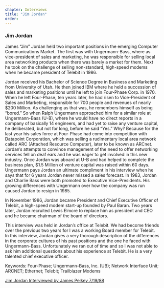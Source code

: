 ```yaml
---
chapter: Interviews
title: "Jim Jordan"
order: 
---
```


### Jim Jordan

James “Jim” Jordan held two important positions in the emerging Computer Communications Market. The first was with Ungermann-Bass, where as vice-president of sales and marketing, he was responsible for selling local area networking products when there was barely a market for them. Next he took on the challenge of selling non-standard, high-speed modems when he became president of Telebit in 1986.

Jordan received his Bachelor of Science Degree in Business and Marketing from University of Utah. He then joined IBM where he held a succession of sales and marketing positions until he left to join Four-Phase Corp. in 1970. When he left Four-Phase, ten years later, he had risen to Vice-President of Sales and Marketing, responsible for 700 people and revenues of nearly $200 Million. As challenging as that was, he remembers himself as being “bored.” So when Ralph Ungermann approached him for a similar role at Ungermann-Bass (U-B), where he would have no direct reports in a company of basically 14 engineers, and had yet to raise any venture capital, he deliberated, but not for long, before he said “Yes.” Why? Because for the last year his sales force at Four-Phase had come into competition with Datapoint Corporation, which was selling a rudimentary local area network called ARC (Attached Resource Computer), later to be known as ARCnet. Jordan’s attempts to convince management of the need to offer networking services fell on deaf ears and he was eager to get involved in this new industry. Once Jordan was aboard at U-B and had helped to complete the business plan, $1.5 Million of venture capital was raised within 60 days. Ungermann pays Jordan an ultimate compliment in his interview when he says that for 6 years Jordan never missed a sales forecast. In 1983, Jordan and Charlie Bass were both promoted to Executive Vice-Presidents. His growing differences with Ungermann over how the company was run caused Jordan to resign in 1985.

In November 1986, Jordan became President and Chief Executive Officer of Telebit, a high-speed modem start-up founded by Paul Baran. Two years later, Jordan recruited Lewis Elmore to replace him as president and CEO and he became chairman of the board of directors.

This interview was held in Jordan’s office at Telebit. We had become friends over the previous two years for I was a working Board member for Telebit. In this interview, Jordan gives a very thorough description of the differences in the corporate cultures of his past positions and the one he faced with Ungermann-Bass. Unfortunately we ran out of time and so I was not able to ask him additional questions about his experience at Telebit. He is a very talented chief executive officer.

Keywords: Four-Phase; Ungermann-Bass, Inc. (UB); Network Interface Unit; ARCNET; Ethernet; Telebit; Trailblazer Modems

[Jim Jordan Interviewed by James Pelkey 7/19/88](https://archive.computerhistory.org/resources/access/text/2018/04/102740315-05-01-acc.pdf)
